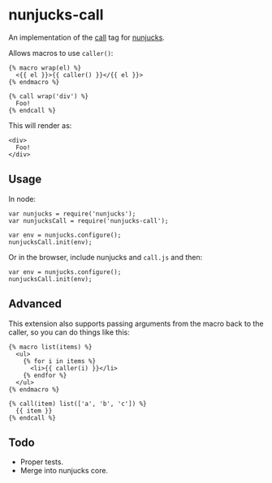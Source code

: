 nunjucks-call
=============

An implementation of the [call](http://jinja.pocoo.org/docs/templates/#call)
tag for [nunjucks](http://mozilla.github.io/nunjucks/).

Allows macros to use `caller()`:

    {% macro wrap(el) %}
      <{{ el }}>{{ caller() }}</{{ el }}>
    {% endmacro %}

    {% call wrap('div') %}
      Foo!
    {% endcall %}

This will render as:

    <div>
      Foo!
    </div>


Usage
-----

In node:

    var nunjucks = require('nunjucks');
    var nunjucksCall = require('nunjucks-call');

    var env = nunjucks.configure();
    nunjucksCall.init(env);

Or in the browser, include nunjucks and `call.js` and then:

    var env = nunjucks.configure();
    nunjucksCall.init(env);


Advanced
---------

This extension also supports passing arguments from the macro back to the
caller, so you can do things like this:

    {% macro list(items) %}
      <ul>
        {% for i in items %}
          <li>{{ caller(i) }}</li>
        {% endfor %}
      </ul>
    {% endmacro %}

    {% call(item) list(['a', 'b', 'c']) %}
      {{ item }}
    {% endcall %}


Todo
----

- Proper tests.
- Merge into nunjucks core.
